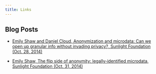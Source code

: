 ```yaml
---
title: Links
---
```


## Blog Posts

* [Emily Shaw and Daniel Cloud, Anonymization and microdata: Can we open up granular info without invading privacy?, Sunlight Foundation (Oct. 28, 2014)](http://sunlightfoundation.com/blog/2014/10/28/anonymization-and-microdata-can-we-open-up-granular-info-without-invading-privacy/)

* [Emily Shaw, The flip side of anonymity: legally-identified microdata, Sunlight Foundation (Oct. 31, 2014)](http://sunlightfoundation.com/blog/2014/10/31/the-flip-side-of-anonymity-legally-identified-microdata/)
